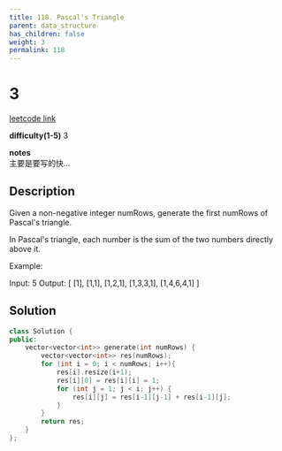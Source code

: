 ```yaml
---
title: 118. Pascal's Triangle
parent: data_structure
has_children: false
weight: 3
permalink: 118
---
```

# 3
[leetcode link](https://leetcode.com/problems/pascals-triangle/)

**difficulty(1-5)** 
3

**notes**   
主要是要写的快...

## Description
Given a non-negative integer numRows, generate the first numRows of Pascal's triangle.


In Pascal's triangle, each number is the sum of the two numbers directly above it.

Example:

Input: 5
Output:
[
     [1],
    [1,1],
   [1,2,1],
  [1,3,3,1],
 [1,4,6,4,1]
]

## Solution
```c++
class Solution {
public:
    vector<vector<int>> generate(int numRows) {
        vector<vector<int>> res(numRows);
        for (int i = 0; i < numRows; i++){
            res[i].resize(i+1);
            res[i][0] = res[i][i] = 1;
            for (int j = 1; j < i; j++) {
                res[i][j] = res[i-1][j-1] + res[i-1][j];
            }
        }
        return res;
    }
};
```



